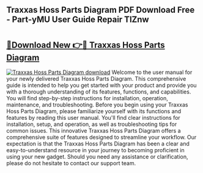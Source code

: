 ## Traxxas Hoss Parts Diagram PDF Download Free - Part-yMU User Guide Repair TlZnw

# <h2><a href="http://dftd2k.blite.top/?on=Traxxas+Hoss+Parts+Diagram">🔗Download New 👉🔴 Traxxas Hoss Parts Diagram</a></h2>

[![Traxxas Hoss Parts Diagram download](https://i.imgur.com/lujVjoI.png)](http://dftd2k.blite.top/?on=Traxxas+Hoss+Parts+Diagram)
Welcome to the user manual for your newly delivered Traxxas Hoss Parts Diagram. This comprehensive guide is intended to help you get started with your product and provide you with a thorough understanding of its features, functions, and capabilities. You will find step-by-step instructions for installation, operation, maintenance, and troubleshooting. Before you begin using your Traxxas Hoss Parts Diagram, please familiarize yourself with its functions and features by reading this user manual. You'll find clear instructions for installation, setup, and operation, as well as troubleshooting tips for common issues. This innovative Traxxas Hoss Parts Diagram offers a comprehensive suite of features designed to streamline your workflow. Our expectation is that the Traxxas Hoss Parts Diagram has been a clear and easy-to-understand resource in your journey to becoming proficient in using your new gadget. Should you need any assistance or clarification, please do not hesitate to contact our support team.
